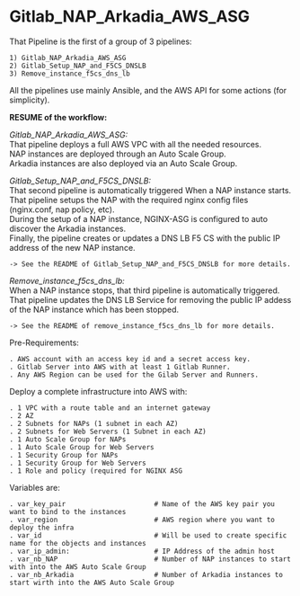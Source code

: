 # Gitlab_NAP_Arkadia_AWS_ASG


That Pipeline is the first of a group of 3 pipelines:

    1) Gitlab_NAP_Arkadia_AWS_ASG
    2) Gitlab_Setup_NAP_and_F5CS_DNSLB
    3) Remove_instance_f5cs_dns_lb


All the pipelines use mainly Ansible, and the AWS API for some actions (for simplicity).


**RESUME of the workflow:**


*Gitlab_NAP_Arkadia_AWS_ASG:* <br>
That pipeline deploys a full AWS VPC with all the needed resources.<br>
NAP instances are deployed through an Auto Scale Group.<br>
Arkadia instances are also deployed via an Auto Scale Group.<br>

*Gitlab_Setup_NAP_and_F5CS_DNSLB:* <br>
That second pipeline is automatically triggered When a NAP instance starts.<br>
That pipeline setups the NAP with the required nginx config files (nginx.conf, nap policy, etc).<br>
During the setup of a NAP instance, NGINX-ASG is configured to auto discover the Arkadia instances.<br>
Finally, the pipeline creates or updates a DNS LB F5 CS with the public IP address of the new NAP instance.<br>

    -> See the README of Gitlab_Setup_NAP_and_F5CS_DNSLB for more details.

*Remove_instance_f5cs_dns_lb:*<br>
When a NAP instance stops, that third pipeline is automatically triggered.<br>
That pipeline updates the DNS LB Service for removing the public IP addess of the NAP instance which has been stopped.<br>

    -> See the README of remove_instance_f5cs_dns_lb for more details.


Pre-Requirements:

    . AWS account with an access key id and a secret access key.
    . Gitlab Server into AWS with at least 1 Gitlab Runner.
    . Any AWS Region can be used for the Gilab Server and Runners.


Deploy a complete infrastructure into AWS with:

    . 1 VPC with a route table and an internet gateway
    . 2 AZ
    . 2 Subnets for NAPs (1 subnet in each AZ)
    . 2 Subnets for Web Servers (1 Subnet in each AZ)
    . 1 Auto Scale Group for NAPs
    . 1 Auto Scale Group for Web Servers
    . 1 Security Group for NAPs
    . 1 Security Group for Web Servers
    . 1 Role and policy (required for NGINX ASG  



Variables are:

    . var_key_pair                      # Name of the AWS key pair you want to bind to the instances
    . var_region                        # AWS region where you want to deploy the infra
    . var_id                            # Will be used to create specific name for the objects and instances
    . var_ip_admin:                     # IP Address of the admin host
    . var_nb_NAP                        # Number of NAP instances to start with into the AWS Auto Scale Group
    . var_nb_Arkadia                    # Number of Arkadia instances to start wirth into the AWS Auto Scale Group
